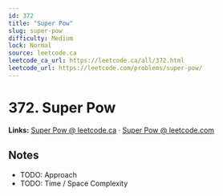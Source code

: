 ```yaml
--- 
id: 372
title: "Super Pow"
slug: super-pow
difficulty: Medium
lock: Normal
source: leetcode.ca
leetcode_ca_url: https://leetcode.ca/all/372.html
leetcode_url: https://leetcode.com/problems/super-pow/
---
```


# 372. Super Pow

**Links:** [Super Pow @ leetcode.ca](https://leetcode.ca/all/372.html) · [Super Pow @ leetcode.com](https://leetcode.com/problems/super-pow/)

## Notes
- TODO: Approach
- TODO: Time / Space Complexity

